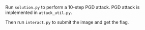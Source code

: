 Run `solution.py` to perform a 10-step PGD attack. PGD attack is implemented in `attack_util.py`.

Then run `interact.py` to submit the image and get the flag.